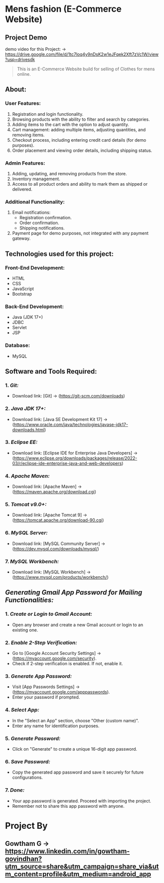 # Mens fashion (E-Commerce Website)


## Project Demo

demo video for this Project: -> https://drive.google.com/file/d/1tc7loq4y9nDsK2w1eJFqek2Xft7zVc1W/view?usp=drivesdk

> This is an E-Commerce Website build for selling of Clothes for mens online.


## About:


### User Features:

1. Registration and login functionality.
2. Browsing products with the ability to filter and search by categories.
3. Adding items to the cart with the option to adjust quantity.
4. Cart management: adding multiple items, adjusting quantities, and removing items.
5. Checkout process, including entering credit card details (for demo purposes).
6. Order placement and viewing order details, including shipping status.

### Admin Features:
1. Adding, updating, and removing products from the store.
2. Inventory management.
3. Access to all product orders and ability to mark them as shipped or delivered.

### Additional Functionality:
1. Email notifications:
   - Registration confirmation.
   - Order confirmation.
   - Shipping notifications.
2. Payment page for demo purposes, not integrated with any payment gateway.


## Technologies used for this project:

### Front-End Development:
- HTML
- CSS
- JavaScript
- Bootstrap

### Back-End Development:
- Java (JDK 17+)
- JDBC
- Servlet
- JSP

### Database:
- MySQL



## Software and Tools Required:

### 1. *Git:*
   - Download link: [Git] -> (https://git-scm.com/downloads)

### 2. *Java JDK 17+:*
   - Download link: [Java SE Development Kit 17] -> (https://www.oracle.com/java/technologies/javase-jdk17-downloads.html)

### 3. *Eclipse EE:*
   - Download link: [Eclipse IDE for Enterprise Java Developers] -> (https://www.eclipse.org/downloads/packages/release/2022-03/r/eclipse-ide-enterprise-java-and-web-developers)

### 4. *Apache Maven:*
   - Download link: [Apache Maven] -> (https://maven.apache.org/download.cgi)

### 5. *Tomcat v9.0+:*
   - Download link: [Apache Tomcat 9] -> (https://tomcat.apache.org/download-90.cgi)

### 6. *MySQL Server:*
   - Download link: [MySQL Community Server] -> (https://dev.mysql.com/downloads/mysql/)

### 7. *MySQL Workbench:*
   - Download link: [MySQL Workbench] -> (https://www.mysql.com/products/workbench/)


## *Generating Gmail App Password for Mailing Functionalities:*

### 1. *Create or Login to Gmail Account:*
   - Open any browser and create a new Gmail account or login to an existing one.

### 2. *Enable 2-Step Verification:*
   - Go to [Google Account Security Settings] -> (https://myaccount.google.com/security).
   - Check if 2-step verification is enabled. If not, enable it.

### 3. *Generate App Password:*
   - Visit [App Passwords Settings] -> (https://myaccount.google.com/apppasswords).
   - Enter your password if prompted.

### 4. *Select App:*
   - In the "Select an App" section, choose "Other (custom name)".
   - Enter any name for identification purposes.

### 5. *Generate Password:*
   - Click on "Generate" to create a unique 16-digit app password.

### 6. *Save Password:*
   - Copy the generated app password and save it securely for future configurations.

### 7. *Done:*
   - Your app password is generated. Proceed with importing the project.
   - Remember not to share this app password with anyone.

# Project By
   ## Gowtham G -> https://www.linkedin.com/in/gowtham-govindhan?utm_source=share&utm_campaign=share_via&utm_content=profile&utm_medium=android_app
   
